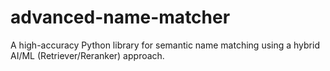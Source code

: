 # advanced-name-matcher
A high-accuracy Python library for semantic name matching using a hybrid AI/ML (Retriever/Reranker) approach.

